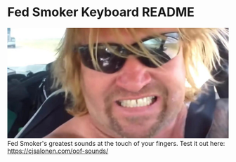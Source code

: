 # Fed Smoker Keyboard README

![Alt text](https://github.com/cj-salonen/oof-sounds/blob/master/images/fedsmoker.jpg "Fed Smoker Keyboard")
Fed Smoker's greatest sounds at the touch of your fingers.
Test it out here: https://cjsalonen.com/oof-sounds/




